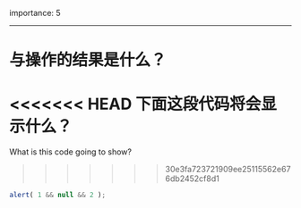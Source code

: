 importance: 5

---

# 与操作的结果是什么？

<<<<<<< HEAD
下面这段代码将会显示什么？
=======
What is this code going to show?
>>>>>>> 30e3fa723721909ee25115562e676db2452cf8d1

```js
alert( 1 && null && 2 );
```

